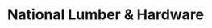 ---
title: "National Lumber & Hardware"
url: /morovis/national-lumber-und-hardware/
shop: Eisenwaren
---
